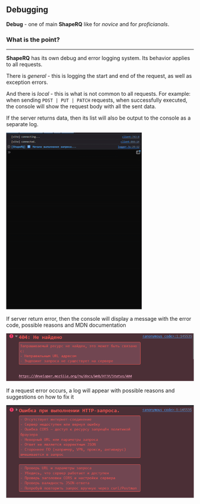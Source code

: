 Debugging
---
**Debug** - one of main **ShapeRQ** like for *novice* and for *proficianals*.

### What is the point?
<hr>

**ShapeRQ** has its own debug and error logging system.
Its behavior applies to all requests.

There is *general* - this is logging the start and end of the request, as well as exception errors.

And there is *local* - this is what is not common to all requests. For example: when sending `POST | PUT | PATCH` requests,
when successfully executed, the console will show the request body with all the sent data.


If the server returns data, then its list will also be output to the console as a separate log.

![gif](/assets/successExample.gif)

If server return error, then the console will display a message with the error code, possible reasons and MDN documentation

![img](/assets/httpErrorExample.png)

If a request error occurs, a log will appear with possible reasons and suggestions on how to fix it

![img](/assets/requestErrorExample.png)